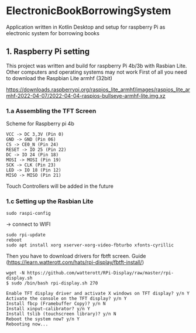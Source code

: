 # ElectronicBookBorrowingSystem
Application written in Kotlin Desktop and setup for raspberry Pi as electronic system for borrowing books


## 1. Raspberry Pi setting
This project was written and build for raspberry Pi 4b/3b with Rasbian Lite. Other computers and operating systems may not work
First of all you need to download the Raspbian Lite armhf (32bit)

https://downloads.raspberrypi.org/raspios_lite_armhf/images/raspios_lite_armhf-2022-04-07/2022-04-04-raspios-bullseye-armhf-lite.img.xz


### 1.a Assembling the TFT Screen 

Scheme for Raspberry pi 4b
```
VCC -> DC 3,3V (Pin 0)
GND -> GND (Pin 06)
CS -> CE0_N (Pin 24)
RESET -> IO 25 (Pin 22)
DC -> IO 24 (Pin 18)
MOSI -> MOSI (Pin 19)
SCK -> CLK (Pin 23)
LED -> IO 18 (Pin 12)
MISO -> MISO (Pin 21)

```
Touch Controllers will be added in the future


### 1.c Setting up the Rasbian Lite
```
sudo raspi-config
```
-> connect to WIFI

```
sudo rpi-update
reboot
sudo apt install xorg xserver-xorg-video-fbturbo xfonts-cyrillic
```

Then you have to download drivers for fbtft screen.
Guide (https://learn.watterott.com/hats/rpi-display/fbtft-install/)

```
wget -N https://github.com/watterott/RPi-Display/raw/master/rpi-display.sh
$ sudo /bin/bash rpi-display.sh 270

Enable TFT display driver and activate X windows on TFT display? y/n Y
Activate the console on the TFT display? y/n Y
Install fbcp (Framebuffer Copy)? y/n N
Install xinput-calibrator? y/n Y
Install tslib (touchscreen library)? y/n N
Reboot the system now? y/n Y
Rebooting now...
```
